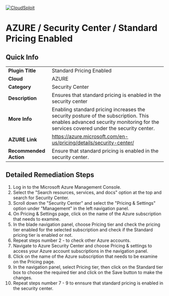 [![CloudSploit](https://cloudsploit.com/img/logo-new-big-text-100.png "CloudSploit")](https://cloudsploit.com)

# AZURE / Security Center / Standard Pricing Enabled

## Quick Info

| | |
|-|-|
| **Plugin Title** | Standard Pricing Enabled |
| **Cloud** | AZURE |
| **Category** | Security Center |
| **Description** | Ensures that standard pricing is enabled in the security center |
| **More Info** | Enabling standard pricing increases the security posture of the subscription. This enables advanced security monitoring for the services covered under the security center. |
| **AZURE Link** | https://azure.microsoft.com/en-us/pricing/details/security-center/ |
| **Recommended Action** | Ensure that standard pricing is enabled in the security center. |

## Detailed Remediation Steps

1. Log in to the Microsoft Azure Management Console.
2. Select the "Search resources, services, and docs" option at the top and search for Security Center. </br> 
3. Scroll down the "Security Center" and select the "Pricing & Settings" option under "Management" in the left navigation panel.</br>
4. On Pricing & Settings page, click on the name of the Azure subscription that needs to examine.</br>
5. In the blade navigation panel, choose Pricing tier and check the pricing tier enabled for the selected subscription and check if the Standard pricing tier is enabled or not.</br>
6. Repeat steps number 2 - to check other Azure accounts.
7. Navigate to Azure Security Center and choose Pricing & settings to access your Azure account subscriptions in the navigation panel.</br>
8. Click on the name of the Azure subscription that needs to be examine on the Pricing page.</br>
9. In the navigation panel, select Pricing tier, then click on the Standard tier box to choose the required tier and click on the Save button to make the changes.</br>
10. Repeat steps number 7 - 9 to ennsure that standard pricing is enabled in the security center.




